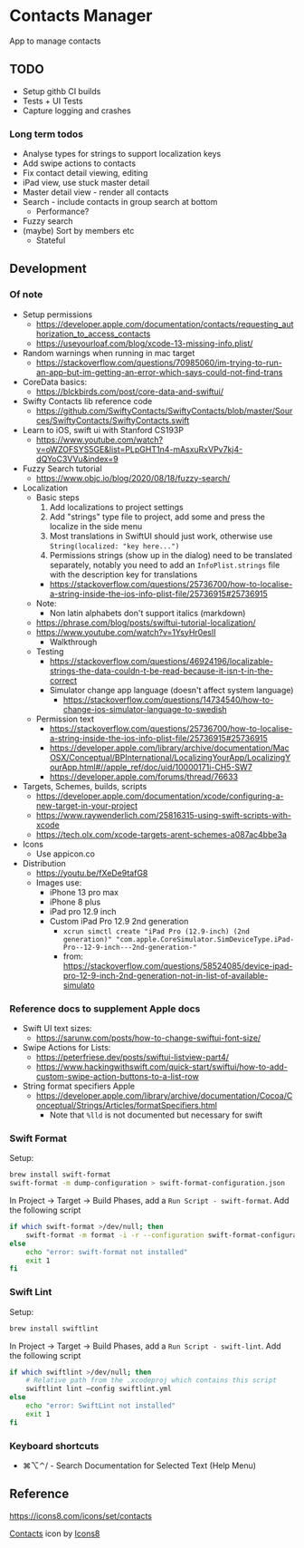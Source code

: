 Contacts Manager
================

App to manage contacts

TODO
----

- Setup githb CI builds
- Tests + UI Tests
- Capture logging and crashes

### Long term todos

- Analyse types for strings to support localization keys
- Add swipe actions to contacts
- Fix contact detail viewing, editing
- iPad view, use stuck master detail
- Master detail view - render all contacts
- Search - include contacts in group search at bottom
  - Performance?
- Fuzzy search
- (maybe) Sort by members etc
  - Stateful

Development
-----------
### Of note

- Setup permissions
  - https://developer.apple.com/documentation/contacts/requesting_authorization_to_access_contacts
  - https://useyourloaf.com/blog/xcode-13-missing-info.plist/
- Random warnings when running in mac target
  - https://stackoverflow.com/questions/70985060/im-trying-to-run-an-app-but-im-getting-an-error-which-says-could-not-find-trans
- CoreData basics:
  - https://blckbirds.com/post/core-data-and-swiftui/
- Swifty Contacts lib reference code
  - https://github.com/SwiftyContacts/SwiftyContacts/blob/master/Sources/SwiftyContacts/SwiftyContacts.swift
- Learn to iOS, swift ui with Stanford CS193P
  - https://www.youtube.com/watch?v=oWZOFSYS5GE&list=PLpGHT1n4-mAsxuRxVPv7kj4-dQYoC3VVu&index=9
- Fuzzy Search tutorial
  - https://www.objc.io/blog/2020/08/18/fuzzy-search/
- Localization
  - Basic steps
    1. Add localizations to project settings
    2. Add "strings" type file to project, add some and press the localize in the side menu
    3. Most translations in SwiftUI should just work, otherwise use `String(localized: "key here...")`
    4. Permissions strings (show up in the dialog) need to be translated separately, notably you need to add an `InfoPlist.strings` file with the description key for translations
      - https://stackoverflow.com/questions/25736700/how-to-localise-a-string-inside-the-ios-info-plist-file/25736915#25736915
  - Note:
    - Non latin alphabets don't support italics (markdown)
  - https://phrase.com/blog/posts/swiftui-tutorial-localization/
  - https://www.youtube.com/watch?v=1YsyHr0eslI
    - Walkthrough
  - Testing
    - https://stackoverflow.com/questions/46924196/localizable-strings-the-data-couldn-t-be-read-because-it-isn-t-in-the-correct
    - Simulator change app language (doesn't affect system language)
      - https://stackoverflow.com/questions/14734540/how-to-change-ios-simulator-language-to-swedish
  - Permission text
    - https://stackoverflow.com/questions/25736700/how-to-localise-a-string-inside-the-ios-info-plist-file/25736915#25736915
    - https://developer.apple.com/library/archive/documentation/MacOSX/Conceptual/BPInternational/LocalizingYourApp/LocalizingYourApp.html#//apple_ref/doc/uid/10000171i-CH5-SW7
    - https://developer.apple.com/forums/thread/76633
- Targets, Schemes, builds, scripts
  - https://developer.apple.com/documentation/xcode/configuring-a-new-target-in-your-project
  - https://www.raywenderlich.com/25816315-using-swift-scripts-with-xcode
  - https://tech.olx.com/xcode-targets-arent-schemes-a087ac4bbe3a
- Icons
  - Use appicon.co
- Distribution
  - https://youtu.be/fXeDe9tafG8
  - Images use:
    - iPhone 13 pro max
    - iPhone 8 plus
    - iPad pro 12.9 inch
    - Custom iPad Pro 12.9 2nd generation
      - `xcrun simctl create "iPad Pro (12.9-inch) (2nd generation)" "com.apple.CoreSimulator.SimDeviceType.iPad-Pro--12-9-inch---2nd-generation-"`
      - from: https://stackoverflow.com/questions/58524085/device-ipad-pro-12-9-inch-2nd-generation-not-in-list-of-available-simulato

### Reference docs to supplement Apple docs

- Swift UI text sizes:
  - https://sarunw.com/posts/how-to-change-swiftui-font-size/
- Swipe Actions for Lists:
  - https://peterfriese.dev/posts/swiftui-listview-part4/
  - https://www.hackingwithswift.com/quick-start/swiftui/how-to-add-custom-swipe-action-buttons-to-a-list-row
- String format specifiers Apple
  - https://developer.apple.com/library/archive/documentation/Cocoa/Conceptual/Strings/Articles/formatSpecifiers.html
    - Note that `%lld` is not documented but necessary for swift

### Swift Format

Setup:

```sh
brew install swift-format
swift-format -m dump-configuration > swift-format-configuration.json
```

In Project -> Target -> Build Phases, add a `Run Script - swift-format`. Add the following script

```sh
if which swift-format >/dev/null; then
    swift-format -m format -i -r --configuration swift-format-configuration.json ${PROJECT_DIR}
else
    echo "error: swift-format not installed"
    exit 1
fi
```

### Swift Lint

Setup:

```sh
brew install swiftlint
```

In Project -> Target -> Build Phases, add a `Run Script - swift-lint`. Add the following script

```sh
if which swiftlint >/dev/null; then
    # Relative path from the .xcodeproj which contains this script
    swiftlint lint –config swiftlint.yml
else
    echo "error: SwiftLint not installed"
    exit 1
fi
```

### Keyboard shortcuts

- ⌘⌥⌃/ - Search Documentation for Selected Text (Help Menu)

Reference
---------

https://icons8.com/icons/set/contacts

<a target="_blank" href="https://icons8.com/icon/T5URFachnKRD/contacts">Contacts</a> icon by <a target="_blank" href="https://icons8.com">Icons8</a>
